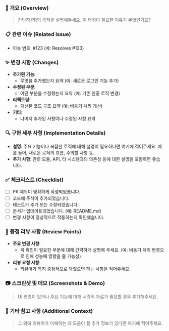 ### 📌 개요 (Overview)
> 간단히 PR의 목적을 설명해주세요. 이 변경이 필요한 이유가 무엇인가요?

### 📋 관련 이슈 (Related Issue)
- 이슈 번호: #123 (예: Resolves #123)

### ✨ 변경 사항 (Changes)
- **추가된 기능**: 
  - 무엇을 추가했는지 요약 (예: 새로운 로그인 기능 추가)
- **수정된 부분**: 
  - 어떤 부분을 수정했는지 요약 (예: 기존 인증 로직 변경)
- **리팩토링**: 
  - 개선된 코드 구조 요약 (예: 비동기 처리 개선)
- **기타**: 
  - 나머지 추가된 사항이나 수정된 사항 요약

### 🔍 구현 세부 사항 (Implementation Details)
- **설명**: 주요 기능이나 복잡한 로직에 대해 설명이 필요하다면 여기에 적어주세요. 예를 들어, 새로운 로직의 흐름, 주의할 사항 등.
- **추가 사항**: 관련 모듈, API, 타 시스템과의 의존성 등에 대한 설명을 포함하면 좋습니다.

### ✅ 체크리스트 (Checklist)
- [ ] PR 제목이 명확하게 작성되었습니다.
- [ ] 코드에 주석이 추가되었습니다.
- [ ] 테스트가 추가 또는 수정되었습니다.
- [ ] 문서가 업데이트되었습니다. (예: README.md)
- [ ] 변경 사항이 정상적으로 작동하는지 확인했습니다.

### 🚨 중점 리뷰 사항 (Review Points)
- **주요 변경 사항**: 
  - 꼭 확인이 필요한 부분에 대해 간략하게 설명해 주세요. (예: 비동기 처리 변경으로 인해 성능에 영향을 줄 가능성)
- **리뷰 요청 사항**: 
  - 리뷰어가 특히 중점적으로 봐줬으면 하는 사항을 적어주세요.

### 📷 스크린샷 및 데모 (Screenshots & Demo)
> UI 변경이 있거나 주요 기능에 대해 시각적 자료가 필요할 경우 추가해주세요.

### 🔗 기타 참고 사항 (Additional Context)
> 그 외에 리뷰어가 이해하는 데 도움이 될 추가 정보가 있다면 여기에 적어주세요.
